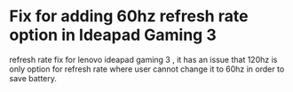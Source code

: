 # Fix for adding 60hz refresh rate option in Ideapad Gaming 3
refresh rate fix for lenovo ideapad gaming 3 , it has an issue that 120hz is only option for refresh rate where user cannot change it to 60hz in order to save battery.
